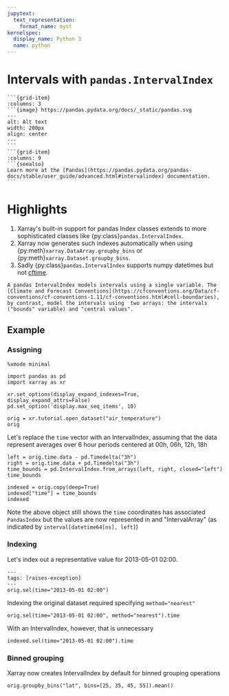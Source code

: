 ```yaml
---
jupytext:
  text_representation:
    format_name: myst
kernelspec:
  display_name: Python 3
  name: python
---
```


# Intervals with `pandas.IntervalIndex`

````{grid}
```{grid-item}
:columns: 3
```{image} https://pandas.pydata.org/docs/_static/pandas.svg
---
alt: Alt text
width: 200px
align: center
---
```
```{grid-item}
:columns: 9
```{seealso}
Learn more at the [Pandas](https://pandas.pydata.org/pandas-docs/stable/user_guide/advanced.html#intervalindex) documentation.
```
````

# Highlights

1. Xarray's built-in support for pandas Index classes extends to more sophisticated classes like {py:class}`pandas.IntervalIndex`.
1. Xarray now generates such indexes automatically when using {py:meth}`xarray.DataArray.groupby_bins` or {py:meth}`xarray.Dataset.groupby_bins`.
1. Sadly {py:class}`pandas.IntervalIndex` supports numpy datetimes but not [cftime](https://unidata.github.io/cftime/).

```{important}
A pandas IntervalIndex models intervals using a single variable. The [Climate and Forecast Conventions](https://cfconventions.org/Data/cf-conventions/cf-conventions-1.11/cf-conventions.html#cell-boundaries), by contrast, model the intervals using  two arrays: the intervals ("bounds" variable) and "central values".
```

## Example

### Assigning

```{code-cell}
%xmode minimal

import pandas as pd
import xarray as xr

xr.set_options(display_expand_indexes=True, display_expand_attrs=False)
pd.set_option('display.max_seq_items', 10)

orig = xr.tutorial.open_dataset("air_temperature")
orig
```

Let's replace the `time` vector with an IntervalIndex, assuming that the data represent averages over 6 hour periods centered at 00h, 06h, 12h, 18h

```{code-cell}
left = orig.time.data - pd.Timedelta("3h")
right = orig.time.data + pd.Timedelta("3h")
time_bounds = pd.IntervalIndex.from_arrays(left, right, closed="left")
time_bounds
```

```{code-cell}
indexed = orig.copy(deep=True)
indexed["time"] = time_bounds
indexed
```

Note the above object still shows the `time` coordinates has associated `PandasIndex` but the values are now represented in and "IntervalArray" (as indicated by `interval[datetime64[ns], left]`)

### Indexing

Let's index out a representative value for 2013-05-01 02:00.

```{code-cell}
---
tags: [raises-exception]
---
orig.sel(time="2013-05-01 02:00")
```

Indexing the original dataset required specifying `method="nearest"`

```{code-cell}
orig.sel(time="2013-05-01 02:00", method="nearest").time
```

With an IntervalIndex, however, that is unnecessary

```{code-cell}
indexed.sel(time="2013-05-01 02:00").time
```

### Binned grouping

Xarray now creates IntervalIndex by default for binned grouping operations

```{code-cell}
orig.groupby_bins("lat", bins=[25, 35, 45, 55]).mean()
```
